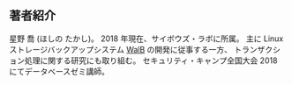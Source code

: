## 著者紹介

星野 喬 (ほしの たかし)。
2018 年現在、サイボウズ・ラボに所属。
主に Linux ストレージバックアップシステム [WalB](http://walb-linux.github.io/) の開発に従事する一方、
トランザクション処理に関する研究にも取り組む。
セキュリティ・キャンプ全国大会 2018 にてデータベースゼミ講師。

